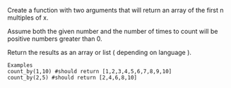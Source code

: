 Create a function with two arguments that will return an array of the first n multiples of x.

Assume both the given number and the number of times to count will be positive numbers greater than 0.

Return the results as an array or list ( depending on language ).

    Examples
    count_by(1,10) #should return [1,2,3,4,5,6,7,8,9,10]
    count_by(2,5) #should return [2,4,6,8,10]